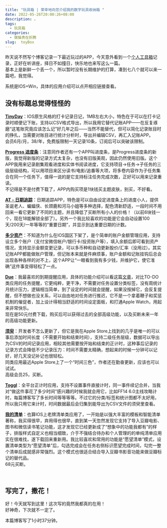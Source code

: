 ```yaml
---
title: "玩具箱 | 荣幸地向您介绍我的数字玩具收纳箱 "
date: 2022-05-26T20:00:26+08:00
description: 。
tags:
  - 玩具箱
categories:
  - 做猫贵在折腾
slug:  toyBox
---
```


昨天说不然写个博客记录一下最近玩过的APP，今天意外看到一个[个人工具箱](https://github.com/pseudoyu/yu-tools)记录，正好在听讲座，择日不如撞日，快乐地也来写这么一篇。  
基本上是新鲜一个丢一个，所以暂时没有长期维护的打算，凑到七八个就可以来一篇吧，我觉得。

系统是IOS+Win，具体的应用介绍可以点开相应链接查看。



## 没有标题总觉得怪怪的

[**TinyDay**](https://apps.apple.com/tw/app/tinyday-diary-via-check-in/id1615283310?uo=4)：IOS原生风格的打卡记录日记，1MB左右大小，特色在于可以在打卡记录时顺便记下账，支持以CSV格式导出，所以我用它替代记账APP——在反复琢磨“这笔账究竟应该怎么记”好几年之后——当然不能替代，但可以简化记录账目时的挣扎，当需要对账目进行统计分析时，导出并编辑CSV，再汇入记账APP。  
会员6月/月，38/年，免费版限制一天记录10条，订阅后可以突破该限制。

[**Progress 进度条**](https://apps.apple.com/cn/app/progress-%E8%BF%9B%E5%BA%A6%E6%9D%A1/id1551467693)：注意同作者还有一个APP叫进度条，是Progress进度条的新版，我觉得新版的记录方式太复杂，也没有旧版美观，因此仍然使用旧版。这个APP我用来记录剧集观看进度和实体书阅读进度，它支持项目→任务→子任务的三级层级结构，可以用项目来区分读书/电影/追番等大项，将多卷内容作为子任务集合在同一个任务下，值得一说的是它支持标注任务完成次数，正好可以用来记录重读。  
不记得是不是付费下载了，APP内购买项是1块钱买主题皮肤，别买，不好看。

[**AT - 日期追踪**](https://apps.apple.com/cn/app/at-%E6%97%A5%E6%9C%9F%E8%BF%BD%E8%B8%AA/id976019182)：日期追踪APP，特色是可以自由设定进度条上的进度小人，提供圣诞老人、蝙蝠侠、长颈鹿和河马小姐等多种选择，配色清新舒适，一段时间不用回来一看它更新了不同的主题，并且降低了买断所有小人的价格！（以前6块钱一个，现在18能解锁全部了）。另外一个我比较喜欢的功能是它会自动设置100天/200天/一年等等的“重要日期”，并显示到达重要日期的计数。  

[**多少资产**](https://apptopia.com/ios/app/1544479457/about)：不知道为什么在IOS国区下架了，是个简单的账户金额管理应用，支持设立多个账户（支付宝微信帐户/银行卡/投资账户等），填入余额后即可看到资产情况，支持显示金额变更记录，可以多币种和自动更新股价/汇率（没用过）。其实记账APP都能做账户管理，但记账本来就是件麻烦事，账户金额和记账挂钩后总会出现各种各样的对不上，这个APP让“一眼看到我有多少钱，并维护它，使它准确”这件事变得轻松了一点。

[**Due**](https://apps.apple.com/us/app/due-reminders-timers/id390017969)：我最喜欢的到期提醒应用，具体的功能介绍可以看这篇[文章](https://sspai.com/post/70994)，对比TO-DO类应用的任务提醒，它更纯粹，更干净，不需要对任务设置分类标签，没有周统计月统计压力，逻辑相当简单，到了设定的时间就会提醒，如果没按掉它，会反复提醒，但不想做也没关系，可以自由地对任务进行推迟，它不是一个拿着鞭子和奖惩机制的催促者，加上设计得相当舒适的时间设定面板，和打通Apple Watch，用起来非常快乐。  
现在是50元付费下载，购买后可以获得过去的全部高级功能，以及买断未来一年的高级功能更新。 

[**须臾**](https://apps.apple.com/us/app/%E9%A1%BB%E8%87%BE-%E6%8A%80%E8%83%BD%E6%97%B6%E9%97%B4%E7%AE%A1%E7%90%86%E8%AE%A1%E5%88%92/id1384089839)：开发者不怎么更新了，但它是我在Apple Store上找到的几乎是唯一的可以事后添加时间长度（不需要开始和结束时间），支持二级任务层级，数据可以导出为CSV的时间记录应用，相较其他需要按开始和结束的正计时，这种事后记录的记录方式会降低不少记录压力：时间不需要太精确，想起来的时候一分钟可以记好，好几天没记补记也很轻松。  
同类应用最近Apple Store上了一个“时间三色”，作者还在勤奋更新，应该也可以试试。  
高级会员25，买断。

[**Toggl**](https://toggl.com/)：全平台正计时应用，支持不设置事件直接计时，同一事件续记合并，当我对“做这件事花了多少时间”感兴趣的时候我就会用它，比如FF14 6.0主线攻略计时，每篇博客写了多长时间等等等等。不过它的分类/标签和统计图都不太好用，所以我只用它来计时，时间数据最后会归集到能导出为CSV文件的须臾里查看。

[**我的清单**](https://apps.apple.com/cn/app/id1479822076)：也算IOS上老牌清单类应用了，一开始是以强大丰富的模板和智能清单著称，我买得很早，弃用得也很早，直到某一天忽然发现它支持了导入豆瓣电影、图书和微信读书笔记功能，这才发现它已经更新成了“想象中的功能我都有”的样子，排版样式自定义也相当细致，介于不强结合待办和个人管理的的单纯清单应用实在很难找，遂下载回来重新用。我比较喜欢和常用的功能是“愿望清单”模式，设置清单类型为“愿望清单”后，勾选完成会在任务右侧标识愿望完成时间，勾完一整个清单后成就感非常强烈。这个模式也很适合结合导入豆瓣书影音功能来做豆瓣标记的替代品。  
68元买断。



<br>

## 写完了，撒花！

好！今天就写到这里！这次写的竟然我都真的在用！  
好神奇，下次就不一定了。

本篇博客写了1小时37分钟。
